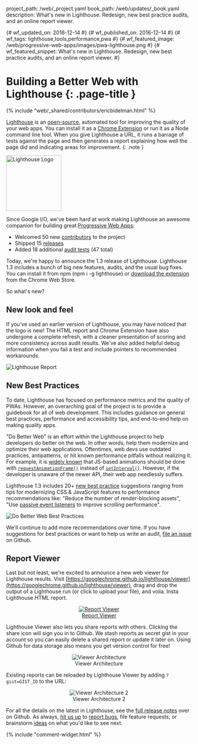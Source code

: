 project_path: /web/_project.yaml
book_path: /web/updates/_book.yaml
description: What's new in Lighthouse. Redesign, new best practice audits, and an online report viewer.

{# wf_updated_on: 2016-12-14 #}
{# wf_published_on: 2016-12-14 #}
{# wf_tags: lighthouse,tools,performance,pwa #}
{# wf_featured_image: /web/progressive-web-apps/images/pwa-lighthouse.png #}
{# wf_featured_snippet: What's new in Lighthouse. Redesign, new best practice audits, and an online report viewer. #}

<style>
figure {
  text-align: center;
}
.lighthouse-logo {
  height: 150px;
  width: auto;
}
</style>

# Building a Better Web with Lighthouse {: .page-title }

{% include "web/_shared/contributors/ericbidelman.html" %}

[Lighthouse](https://developers.google.com/web/tools/lighthouse/) is an [open-source](https://github.com/GoogleChrome/lighthouse), automated tool for improving the quality of your web apps. You can install it as a [Chrome Extension](https://chrome.google.com/webstore/detail/lighthouse/blipmdconlkpinefehnmjammfjpmpbjk?hl=en) or run it as a Node command line tool. When you give Lighthouse a URL, it runs a barrage of tests against the page and then generates a report explaining how well the page did and indicating areas for improvement.
{: .note }

<img src="/web/progressive-web-apps/images/pwa-lighthouse.png" class="lighthouse-logo attempt-right" alt="Lighthouse Logo">

Since Google I/O, we've been hard at work making Lighthouse an awesome companion for building great [Progressive Web Apps](https://developers.google.com/web/progressive-web-apps/):

- Welcomed 50 new [contributors](https://github.com/GoogleChrome/lighthouse/graphs/contributors) to the project
- Shipped 15 [releases](https://github.com/GoogleChrome/lighthouse/releases)
- Added 18 additional [audit tests](https://github.com/GoogleChrome/lighthouse/tree/master/lighthouse-core/audits) (47 total)

Today, we're happy to announce the 1.3 release of Lighthouse. Lighthouse 1.3 includes a bunch of big new features, audits, and the usual bug fixes. You can install it from npm (npm i -g lighthouse) or [download the extension](https://chrome.google.com/webstore/detail/lighthouse/blipmdconlkpinefehnmjammfjpmpbjk?hl=en) from the Chrome Web Store.

So what's new?

## New look and feel

If you've used an earlier version of Lighthouse, you may have noticed that the logo is new! The HTML report and Chrome Extension have also undergone a complete refresh, with a cleaner presentation of scoring and more consistency across audit results. We've also added helpful debug information when you fail a test and include pointers to recommended workarounds.

<img src="/web/updates/images/2016/12/lighthouse-dbw/report.png" class="screenshot" alt="Lighthouse Report">

## New Best Practices

To date, Lighthouse has focused on performance metrics and the quality of PWAs. However, an overarching goal of the project is to provide a guidebook for all of web development. This includes guidance on general best practices, performance and accessibility tips, and end-to-end help on making quality apps. 

"Do Better Web" is an effort within the Lighthouse project to help developers do better on the web. In other words, help them modernize and optimize their web applications. Oftentimes, web devs use outdated practices, antipatterns, or hit known performance pitfalls without realizing it. For example, it is [widely known](https://www.html5rocks.com/en/tutorials/speed/animations/) that JS-based animations should be done with [`requestAnimationFrame()`](https://developer.mozilla.org/en-US/docs/Web/API/window/requestAnimationFrame) instead of [`setInterval()`](https://developer.mozilla.org/en-US/docs/Web/API/WindowTimers/setInterval). However, if the developer is unaware of the newer API, their web app needlessly suffers.

Lighthouse 1.3 includes 20+ [new best practice](https://github.com/GoogleChrome/lighthouse/tree/master/lighthouse-core/audits/dobetterweb) suggestions ranging from tips for modernizing CSS & JavaScript features to performance recommendations like: "Reduce the number of render-blocking assets", "Use [passive event listeners](https://developers.google.com/web/updates/2016/06/passive-event-listeners) to improve scrolling performance".

<img src="/web/updates/images/2016/12/lighthouse-dbw/bestpractices.png" class="screenshot" alt="Do Better Web Best Practices">

We'll continue to add more recommendations over time. If you have suggestions for best practices or want to help us write an audit, [file an issue](https://github.com/GoogleChrome/lighthouse/issues?q=is%3Aissue+is%3Aopen+label%3ADoBetterWeb) on Github.

## Report Viewer

Last but not least, we're excited to announce a new web viewer for Lighthouse results. Visit [https://googlechrome.github.io/lighthouse/viewer](https://googlechrome.github.io/lighthouse/viewer), drag and drop the output of a Lighthouse run (or click to upload your file), and voila. Insta Lighthouse HTML report.

<figure>
  <a href="https://googlechrome.github.io/lighthouse/viewer" target="_blank">
    <img src="/web/updates/images/2016/12/lighthouse-dbw/viewer.png" class="screenshot" alt="Report Viewer">
  </a>
  <figcaption>
    <a href="https://googlechrome.github.io/lighthouse/viewer" target="_blank">Report Viewer</a>
  </figcaption>
</figure>

Lighthouse Viewer also lets you share reports with others. Clicking the share icon will sign you in to Github. We stash reports as secret gist in your account so you can easily delete a shared report or update it later on. Using Github for data storage also means you get version control for free!

<figure>
  <img src="/web/updates/images/2016/12/lighthouse-dbw/viewer-flow1.png" class="screenshot" alt="Viewer Architecture">
  <figcaption>Viewer Architecture</figcaption>
</figure>

Existing reports can be reloaded by Lighthouse Viewer by adding `?gist=GIST_ID` to the URL:

<figure>
  <img src="/web/updates/images/2016/12/lighthouse-dbw/viewer-flow2.png" class="screenshot" alt="Viewer Architecture 2">
  <figcaption>Viewer Architecture 2</figcaption>
</figure>

For all the details on the latest in Lighthouse, see the [full release notes](https://github.com/GoogleChrome/lighthouse/tags) over on Github. As always, [hit us up](https://github.com/GoogleChrome/lighthouse/graphs/contributors) to [report bugs](https://github.com/GoogleChrome/lighthouse/issues), file feature requests, or brainstorm [ideas](https://github.com/GoogleChrome/lighthouse/issues?q=is%3Aissue+is%3Aopen+label%3A%22good+first+bug%22) on what you'd like to see next.

{% include "comment-widget.html" %}
